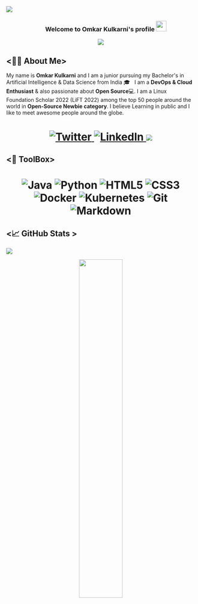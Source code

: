 <div>
<img align="center" src="https://i.imgur.com/4ASafy0.png">
</div>

<h3 align="center">
  &nbsp;&nbsp;&nbsp;&nbsp;&nbsp;&nbsp;&nbsp;Welcome to Omkar Kulkarni's profile
  <img src="https://media.giphy.com/media/hvRJCLFzcasrR4ia7z/giphy.gif" width="28">
</h3>

<!-- Typing SVG by DenverCoder1 - https://github.com/DenverCoder1/readme-typing-svg -->
<p align="center">
<!--   <a href="https://github.com/DenverCoder1/readme-typing-svg"> -->
    <img src="https://readme-typing-svg.herokuapp.com?color=E22FE4&width=380&height=45&lines=Open-Source+Enthusiast;Learning+DevOps;Nice+To+Meet+You+...&center=true"></a>

</p>

<!-- Badges template - https://github.com/badges/shields -->


## <👨‍💻 About Me>

My name is **Omkar Kulkarni** and I am a junior pursuing my Bachelor's in Artificial Intelligence & Data Science from India 🎓 &nbsp;&nbsp;I am a **DevOps & Cloud Enthusiast** & also passionate about **Open Source**💻. I am a Linux Foundation Scholar 2022 (LiFT 2022) among the top 50 people around the world in **Open-Source Newbie category**. I believe Learning in public and I like to meet awesome people around the globe.

<h1 align = "center">
  
  <a href="https://twitter.com/Omkarstwts" target="_blank"><img alt="Twitter" title="Twitter" src="https://img.shields.io/badge/-Twitter-1DA1F2?style=for-the-badge&logo=twitter&logoColor=white"/>
</a> <a href="https://www.linkedin.com/in/omkar-kulkarni-a3b213207/" target="_blank"><img alt="LinkedIn" title="LinkedIn" src="https://img.shields.io/badge/LinkedIn-%230077B5.svg?&style=for-the-badge&logo=linkedin&logoColor=white"/>
</a>
<a href="https://hashnode.com/@Omkar0114"><img src="https://img.shields.io/badge/Hashnode-2962FF?style=for-the-badge&logo=hashnode&logoColor=white"></a>

</h1>
   
   
## <🔩 ToolBox>  
<h1 align = "center">

![Java](https://img.shields.io/badge/-java-red?style=for-the-badge&logo=java&logoColor=black)
![Python](https://img.shields.io/badge/-Python-blue?style=for-the-badge&logo=python&logoColor=white)
![HTML5](https://img.shields.io/badge/-html5-d9534f?style=for-the-badge&logo=html5&logoColor=white)
![CSS3](https://img.shields.io/badge/-css3-1572B6?style=for-the-badge&logo=css3&logoColor=white)
![Docker](https://img.shields.io/badge/-docker-0db7ed?style=for-the-badge&logo=docker&logoColor=white)
![Kubernetes](https://img.shields.io/badge/-kubernetes-3970e4?style=for-the-badge&logo=kubernetes&logoColor=white)
![Git](https://img.shields.io/badge/-git-F1502F?style=for-the-badge&logo=git&logoColor=white)
![Markdown](https://img.shields.io/badge/-markdown-747578?style=for-the-badge&logo=markdown&logoColor=white)
</h1>

## <📈 GitHub Stats >  

<!-- Contributor Graph-1 : https://activity-graph.herokuapp.com/graph?username=verma-kunal&theme=xcode  -->
![](https://activity-graph.herokuapp.com/graph?username=Omkar0114&theme=react-dark&hide_border=true)
<!-- ![](https://github-readme-stats.vercel.app/api?username=Omkar0114&show_icons=true&theme=tokyonight)  -->
<p align="center">
	
  <img width="48%" src="https://github-readme-stats.vercel.app/api?username=Omkar0114&show_icons=true&theme=algolia&hide_border=true" />
<!--   <img width="48%" src="https://github-readme-streak-stats.herokuapp.com/?user=Omkar0114&theme=algolia&hide_border=true" /> -->
</p>




